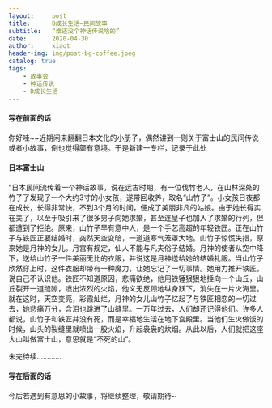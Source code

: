 ```yaml
---
layout:     post
title:      D成长生活—民间故事
subtitle:   “谁还没个神话传说啥的”
date:       2020-04-30
author:     xiaot
header-img: img/post-bg-coffee.jpeg
catalog: true
tags:
    - 故事会
    - 神话传说
    - D成长生活
---
```

#### 写在前面的话

你好哇~~近期闲来翻翻日本文化的小册子，偶然讲到一则关于富士山的民间传说或者小故事，倒也觉得颇有意境。于是新建一专栏，记录于此处


#### 日本富士山

“日本民间流传着一个神话故事，说在远古时期，有一位伐竹老人，在山林深处的竹子了发现了一个大约3寸的小女孩，遂带回收养，取名“山竹子”。小女孩日夜都在成长，长得非常快，不到3个月的时间，便成了美丽非凡的姑娘。由于她长得实在美了，以至于吸引来了很多男子向她求婚，甚至连皇子也加入了求婚的行列，但都遭到了拒绝。原来，山竹子早有意中人，是一个手艺高超的年轻铁匠。正在山竹子与铁匠正要结婚时，突然天空变暗，一道道寒气笼罩大地。山竹子惊慌失措，原来她是月神的女儿。月宫有规定，仙人不能与凡夫俗子结婚。月神的使者从空中降下，送给山竹子一件美丽无比的衣服，并说这是月神送给她的结婚礼服。当山竹子欣然穿上时，这件衣服却带有一种魔力，让她忘记了一切事情。她用力推开铁匠，说自己不认识他。铁匠不知道原因，悲痛欲绝，他用铁锤狠狠地捶向一个山丘，山丘裂开一道缝隙，喷出浓烈的火焰，他义无反顾地纵身跃下，消失在一片火海里。就在这时，天空变亮，彩霞灿烂，月神的女儿山竹子忆起了与铁匠相恋的一切过去，她悲痛万分，含泪也跳进了山缝里。一万年过去，人们却还记得他们。许多人都说，山竹子和铁匠并没有死，而是幸福地生活在地下宫殿里。当他们生火做饭的时候，山头的裂缝里就喷出一股火焰，升起袅袅的炊烟。从此以后，人们就把这座大山叫做富士山，意思就是“不死的山”。






未完待续…………


#### 写在后面的话

今后若遇到有意思的小故事，将继续整理，敬请期待~